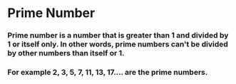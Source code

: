 # Prime Number

### Prime number is a number that is greater than 1 and divided by 1 or itself only. In other words, prime numbers can't be divided by other numbers than itself or 1. 
### For example 2, 3, 5, 7, 11, 13, 17.... are the prime numbers.
